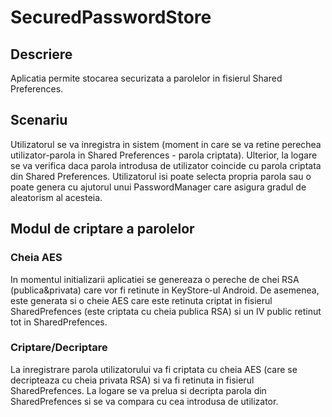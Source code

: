 # SecuredPasswordStore
## Descriere
Aplicatia permite stocarea securizata a parolelor in fisierul Shared Preferences.
## Scenariu
Utilizatorul se va inregistra in sistem (moment in care se va retine perechea utilizator-parola in Shared Preferences - parola criptata).
Ulterior, la logare se va verifica daca parola introdusa de utilizator coincide cu parola criptata din Shared Preferences.
Utilizatorul isi poate selecta propria parola sau o poate genera cu ajutorul unui PasswordManager care asigura gradul de aleatorism al acesteia.
## Modul de criptare a parolelor
### Cheia AES
In momentul initializarii aplicatiei se genereaza o pereche de chei RSA (publica&privata) care vor fi retinute in KeyStore-ul Android. De asemenea, este generata si o cheie AES care este retinuta criptat in fisierul SharedPrefences (este criptata cu cheia publica RSA) si un IV public retinut tot in SharedPrefences.
### Criptare/Decriptare
La inregistrare parola utilizatorului va fi criptata cu cheia AES (care se decripteaza cu cheia privata RSA) si va fi retinuta in fisierul SharedPrefences.
La logare se va prelua si decripta parola din SharedPrefences si se va compara cu cea introdusa de utilizator.
